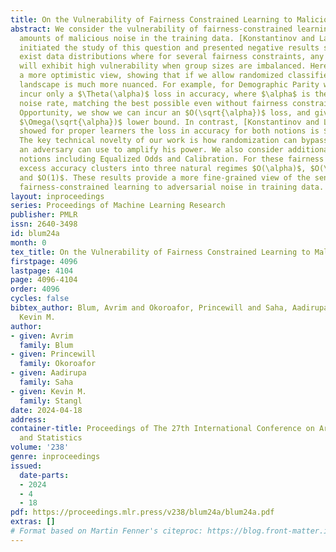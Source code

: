 ```yaml
---
title: On the Vulnerability of Fairness Constrained Learning to Malicious Noise
abstract: We consider the vulnerability of fairness-constrained learning to small
  amounts of malicious noise in the training data. [Konstantinov and Lampert, 2021]
  initiated the study of this question and presented negative results showing there
  exist data distributions where for several fairness constraints, any proper learner
  will exhibit high vulnerability when group sizes are imbalanced. Here, we present
  a more optimistic view, showing that if we allow randomized classifiers, then the
  landscape is much more nuanced. For example, for Demographic Parity we show we can
  incur only a $\Theta(\alpha)$ loss in accuracy, where $\alpha$ is the malicious
  noise rate, matching the best possible even without fairness constraints. For Equal
  Opportunity, we show we can incur an $O(\sqrt{\alpha})$ loss, and give a matching
  $\Omega(\sqrt{\alpha})$ lower bound. In contrast, [Konstantinov and Lampert, 2021]
  showed for proper learners the loss in accuracy for both notions is $\Omega(1)$.
  The key technical novelty of our work is how randomization can bypass simple "tricks"
  an adversary can use to amplify his power. We also consider additional fairness
  notions including Equalized Odds and Calibration. For these fairness notions, the
  excess accuracy clusters into three natural regimes $O(\alpha)$, $O(\sqrt{\alpha})$,
  and $O(1)$. These results provide a more fine-grained view of the sensitivity of
  fairness-constrained learning to adversarial noise in training data.
layout: inproceedings
series: Proceedings of Machine Learning Research
publisher: PMLR
issn: 2640-3498
id: blum24a
month: 0
tex_title: On the Vulnerability of Fairness Constrained Learning to Malicious Noise
firstpage: 4096
lastpage: 4104
page: 4096-4104
order: 4096
cycles: false
bibtex_author: Blum, Avrim and Okoroafor, Princewill and Saha, Aadirupa and Stangl,
  Kevin M.
author:
- given: Avrim
  family: Blum
- given: Princewill
  family: Okoroafor
- given: Aadirupa
  family: Saha
- given: Kevin M.
  family: Stangl
date: 2024-04-18
address:
container-title: Proceedings of The 27th International Conference on Artificial Intelligence
  and Statistics
volume: '238'
genre: inproceedings
issued:
  date-parts:
  - 2024
  - 4
  - 18
pdf: https://proceedings.mlr.press/v238/blum24a/blum24a.pdf
extras: []
# Format based on Martin Fenner's citeproc: https://blog.front-matter.io/posts/citeproc-yaml-for-bibliographies/
---
```

